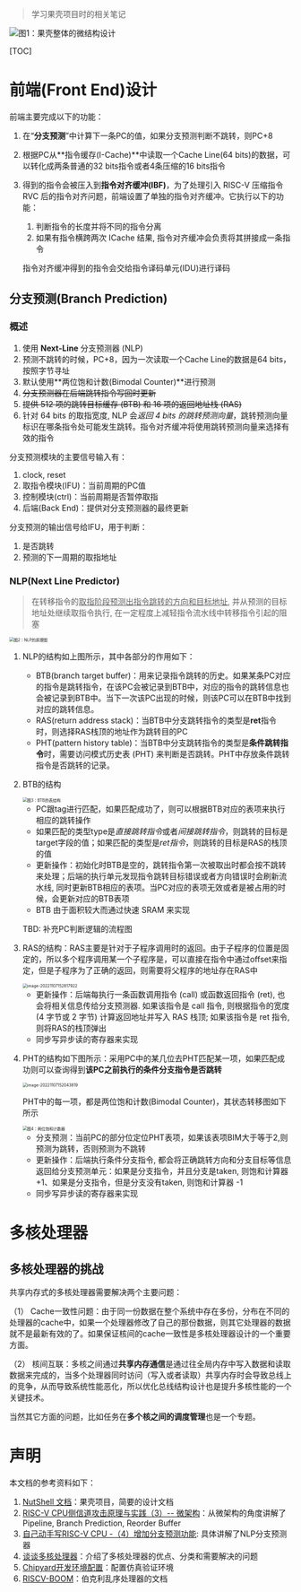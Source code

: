 > 学习果壳项目时的相关笔记



![图1：果壳整体的微结构设计](https://s2.loli.net/2022/11/07/HRToyx8v9XMhSi5.png)

<!--more-->

[TOC]

# 前端(Front End)设计

前端主要完成以下的功能：

1. 在“**分支预测**”中计算下一条PC的值，如果分支预测判断不跳转，则PC+8
2. 根据PC从**指令缓存(I-Cache)**中读取一个Cache Line(64 bits)的数据，可以转化成两条普通的32 bits指令或者4条压缩的16 bits指令
3. 得到的指令会被压入到**指令对齐缓冲(IBF)**，为了处理引入 RISC-V 压缩指令 RVC 后的指令对齐问题，前端设置了单独的指令对齐缓冲。它执行以下的功能：
   1. 判断指令的长度并将不同的指令分离
   2. 如果有指令横跨两次 ICache 结果, 指令对齐缓冲会负责将其拼接成一条指令
   
   指令对齐缓冲得到的指令会交给指令译码单元(IDU)进行译码

## 分支预测(Branch Prediction)

### 概述

1. 使用 **Next-Line** 分支预测器 (NLP)
2. 预测不跳转的时候，PC+8，因为一次读取一个Cache Line的数据是64 bits，按照字节寻址
3. 默认使用**两位饱和计数(Bimodal Counter)**进行预测
4. ~~分支预测器在后端跳转指令写回时更新~~
5. ~~提供 512 项的跳转目标缓存 (BTB) 和 16 项的返回地址栈 (RAS)~~
6. 针对 64 bits 的取指宽度, NLP 会*返回 4 bits 的跳转预测向量*，跳转预测向量标识在哪条指令处可能发生跳转。指令对齐缓冲将使用跳转预测向量来选择有效的指令

分支预测模块的主要信号输入有：

1. clock, reset
2. 取指令模块(IFU)：当前周期的PC值
3. 控制模块(ctrl)：当前周期是否暂停取指
4. 后端(Back End)：提供对分支预测器的最终更新

分支预测的输出信号给IFU，用于判断：

1. 是否跳转
2. 预测的下一周期的取指地址

### NLP(Next Line Predictor)

> 在转移指令的<u>取指阶段预测出指令跳转的方向和目标地址</u>, 并从预测的目标地址处继续取指令执行, 在一定程度上减轻指令流水线中转移指令引起的阻塞

<img src="https://s2.loli.net/2022/11/07/HSBR3mr61fo27td.png" alt="图2：NLP的原理图" style="zoom:50%;" />

1. NLP的结构如上图所示，其中各部分的作用如下：

   - BTB(branch target buffer)：用来记录指令跳转的历史。如果某条PC对应的指令是跳转指令，在该PC会被记录到BTB中，对应的指令的跳转信息也会被记录到BTB中。当下一次该PC出现的时候，则该PC可以在BTB中找到对应的跳转信息。
   - RAS(return address stack)：当BTB中分支跳转指令的类型是**ret**指令时，则选择RAS栈顶的地址作为跳转目的PC
   - PHT(pattern history table)：当BTB中分支跳转指令的类型是**条件跳转指令**时，需要访问模式历史表 (PHT) 来判断是否跳转。PHT中存放条件跳转指令是否跳转的记录。

2. BTB的结构

   <img src="https://s2.loli.net/2022/11/07/LWypxSu26etGsT9.png" alt="图3：BTB的表结构" style="zoom: 50%;" />

   - PC跟tag进行匹配，如果匹配成功了，则可以根据BTB对应的表项来执行相应的跳转操作
   - 如果匹配的类型type是*直接跳转指令*或者*间接跳转指令*，则跳转的目标是target字段的值；如果匹配的类型是*ret指令*，则跳转的目标是RAS的栈顶的值
   - 更新操作：初始化时BTB是空的，跳转指令第一次被取出时都会按不跳转来处理；后端的执行单元发现指令跳转目标错误或者方向错误时会刷新流水线, 同时更新BTB相应的表项。当PC对应的表项无效或者是被占用的时候，会更新对应的BTB表项
   - BTB 由于面积较大而通过快速 SRAM 来实现

   TBD: 补充PC判断逻辑的流程图

3. RAS的结构：RAS主要是针对于子程序调用时的返回。由于子程序的位置是固定的，所以多个程序调用某一个子程序是，可以直接在指令中通过offset来指定，但是子程序为了正确的返回，则需要将父程序的地址存在RAS中

   <img src="../../../../Pictures/TyporaFiles/image-20221107152817922.png" alt="image-20221107152817922" style="zoom: 50%;" />

   - 更新操作：后端每执行一条函数调用指令 (call) 或函数返回指令 (ret), 也会将相关信息传给分支预测器. 如果该指令是 call 指令, 则根据指令的宽度 (4 字节或 2 字节) 计算返回地址并写入 RAS 栈顶; 如果该指令是 ret 指令, 则将RAS的栈顶弹出
   - 同步写异步读的寄存器来实现

4. PHT的结构如下图所示：采用PC中的某几位去PHT匹配某一项，如果匹配成功则可以查询得到**该PC之前执行的条件分支指令是否跳转**

   <img src="https://s2.loli.net/2022/11/07/Tebfj9RtZhaHJBL.png" alt="image-20221107152043819" style="zoom:50%;" />

   PHT中的每一项，都是两位饱和计数(Bimodal Counter)，其状态转移图如下所示

   <img src="https://s2.loli.net/2022/11/07/9Xb4zZMALgB7to8.png" alt="图4：两位饱和计数器" style="zoom:50%;" />

   - 分支预测：当前PC的部分位定位PHT表项，如果该表项BIM大于等于2,则预测为跳转，否则预测为不跳转
   - 更新操作：后端执行条件分支指令, 都会将正确跳转方向和分支目标等信息返回给分支预测单元：如果是分支指令，并且分支是taken, 则饱和计算器 +1、如果是分支指令，但是分支没有taken, 则饱和计算器 -1
   - 同步写异步读的寄存器来实现



# 多核处理器

## 多核处理器的挑战

共享内存式的多核处理器需要解决两个主要问题：

（1） Cache一致性问题：由于同一份数据在整个系统中存在多份，分布在不同的处理器的cache中，如果一个处理器修改了自己的那份数据，则其它处理器的数据就不是最新有效的了。如果保证核间的cache一致性是多核处理器设计的一个重要方面。

（2） 核间互联：多核之间通过**共享内存通信**是通过往全局内存中写入数据和读取数据来完成的，当多个处理器同时访问（写入或者读取）共享内存时会导致总线上的竞争，从而导致系统性能恶化，所以优化总线结构设计也是提升多核性能的一个关键技术。

当然其它方面的问题，比如任务在**多个核之间的调度管理**也是一个专题。



# 声明

本文档的参考资料如下：

1. [NutShell 文档](https://oscpu.github.io/NutShell-doc/%E5%8A%9F%E8%83%BD%E9%83%A8%E4%BB%B6/bpu.html)：果壳项目，简要的设计文档
2. [RISC-V CPU侧信道攻击原理与实践（3）-- 微架构](https://zhuanlan.zhihu.com/p/393449780)：从微架构的角度讲解了Pipeline, Branch Prediction, Reorder Buffer
3. [自己动手写RISC-V CPU -（4）增加分支预测功能](https://zhuanlan.zhihu.com/p/457620455): 具体讲解了NLP分支预测器
4. [谈谈多核处理器](https://zhuanlan.zhihu.com/p/427398869)：介绍了多核处理器的优点、分类和需要解决的问题
5. [Chipyard开发环境配置](https://zhuanlan.zhihu.com/p/393108711)：配置仿真验证环境
6. [RISCV-BOOM](https://docs.boom-core.org/en/latest/index.html)：伯克利乱序处理器的文档